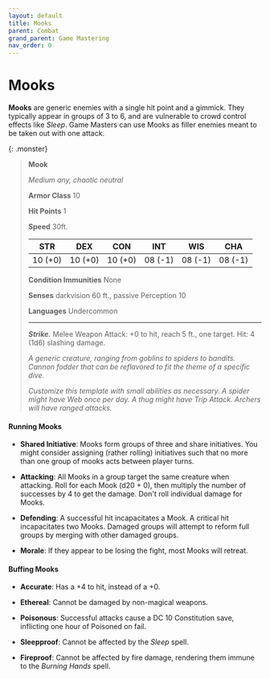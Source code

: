 ```yaml
---
layout: default
title: Mooks
parent: Combat
grand_parent: Game Mastering
nav_order: 0
---
```


# Mooks

**Mooks** are generic enemies with a single hit point and a gimmick. They typically appear in groups of 3 to 6, and are vulnerable to crowd control effects like _Sleep_. Game Masters can use Mooks as filler enemies meant to be taken out with one attack.

{: .monster}
> **Mook**
> 
> *Medium any, chaotic neutral*
> 
> **Armor Class** 10
> 
> **Hit Points**  1 
> 
> **Speed**       30ft.
>
> |   STR   |   DEX   |   CON   |   INT   |   WIS   |   CHA   |
> | :-----: | :-----: | :-----: | :-----: | :-----: | :-----: |
> | 10 (+0) | 10 (+0) | 10 (+0) | 08 (-1) | 08 (-1) | 08 (-1) |
>
> **Condition Immunities** None
> 
> **Senses**               darkvision 60 ft., passive Perception 10
> 
> **Languages**            Undercommon
>
> ---
> 
> ***Strike.*** Melee Weapon Attack: +0 to hit, reach 5 ft., one target. Hit: 4 (1d6) slashing damage.
>
> *A generic creature, ranging from goblins to spiders to bandits. Cannon fodder that can be reflavored to fit the theme of a specific dive.*
>
> *Customize this template with small abilities as necessary. A spider might have Web once per day. A thug might have Trip Attack. Archers will have ranged attacks.*


#### Running Mooks

* **Shared Initiative**: Mooks form groups of three and share initiatives. You might consider assigning (rather rolling) initiatives such that no more than one group of mooks acts between player turns.

* **Attacking**: All Mooks in a group target the same creature when attacking. Roll for each Mook (d20 + 0), then multiply the number of successes by 4 to get the damage. Don't roll individual damage for Mooks.

* **Defending**: A successful hit incapacitates a Mook. A critical hit incapacitates two Mooks. Damaged groups will attempt to reform full groups by merging with other damaged groups.

* **Morale**: If they appear to be losing the fight, most Mooks will retreat.


#### Buffing Mooks

* **Accurate**: Has a +4 to hit, instead of a +0.

* **Ethereal**: Cannot be damaged by non-magical weapons.

* **Poisonous**: Successful attacks cause a DC 10 Constitution save, inflicting one hour of Poisoned on fail.

* **Sleepproof**: Cannot be affected by the _Sleep_ spell.

* **Fireproof**: Cannot be affected by fire damage, rendering them immune to the _Burning Hands_ spell.
